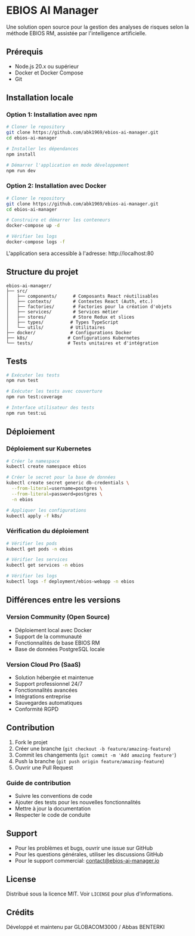 # EBIOS AI Manager

Une solution open source pour la gestion des analyses de risques selon la méthode EBIOS RM, assistée par l'intelligence artificielle.

## Prérequis

- Node.js 20.x ou supérieur
- Docker et Docker Compose
- Git

## Installation locale

### Option 1: Installation avec npm

```bash
# Cloner le repository
git clone https://github.com/abk1969/ebios-ai-manager.git
cd ebios-ai-manager

# Installer les dépendances
npm install

# Démarrer l'application en mode développement
npm run dev
```

### Option 2: Installation avec Docker

```bash
# Cloner le repository
git clone https://github.com/abk1969/ebios-ai-manager.git
cd ebios-ai-manager

# Construire et démarrer les conteneurs
docker-compose up -d

# Vérifier les logs
docker-compose logs -f
```

L'application sera accessible à l'adresse: http://localhost:80

## Structure du projet

```
ebios-ai-manager/
├── src/
│   ├── components/      # Composants React réutilisables
│   ├── contexts/        # Contextes React (Auth, etc.)
│   ├── factories/       # Factories pour la création d'objets
│   ├── services/        # Services métier
│   ├── stores/          # Store Redux et slices
│   ├── types/          # Types TypeScript
│   └── utils/          # Utilitaires
├── docker/             # Configurations Docker
├── k8s/               # Configurations Kubernetes
└── tests/             # Tests unitaires et d'intégration
```

## Tests

```bash
# Exécuter les tests
npm run test

# Exécuter les tests avec couverture
npm run test:coverage

# Interface utilisateur des tests
npm run test:ui
```

## Déploiement

### Déploiement sur Kubernetes

```bash
# Créer le namespace
kubectl create namespace ebios

# Créer le secret pour la base de données
kubectl create secret generic db-credentials \
  --from-literal=username=postgres \
  --from-literal=password=postgres \
  -n ebios

# Appliquer les configurations
kubectl apply -f k8s/
```

### Vérification du déploiement

```bash
# Vérifier les pods
kubectl get pods -n ebios

# Vérifier les services
kubectl get services -n ebios

# Vérifier les logs
kubectl logs -f deployment/ebios-webapp -n ebios
```

## Différences entre les versions

### Version Community (Open Source)
- Déploiement local avec Docker
- Support de la communauté
- Fonctionnalités de base EBIOS RM
- Base de données PostgreSQL locale

### Version Cloud Pro (SaaS)
- Solution hébergée et maintenue
- Support professionnel 24/7
- Fonctionnalités avancées
- Intégrations entreprise
- Sauvegardes automatiques
- Conformité RGPD

## Contribution

1. Fork le projet
2. Créer une branche (`git checkout -b feature/amazing-feature`)
3. Commit les changements (`git commit -m 'Add amazing feature'`)
4. Push la branche (`git push origin feature/amazing-feature`)
5. Ouvrir une Pull Request

### Guide de contribution

- Suivre les conventions de code
- Ajouter des tests pour les nouvelles fonctionnalités
- Mettre à jour la documentation
- Respecter le code de conduite

## Support

- Pour les problèmes et bugs, ouvrir une issue sur GitHub
- Pour les questions générales, utiliser les discussions GitHub
- Pour le support commercial: contact@ebios-ai-manager.io

## License

Distribué sous la licence MIT. Voir `LICENSE` pour plus d'informations.

## Crédits

Développé et maintenu par GLOBACOM3000 / Abbas BENTERKI

